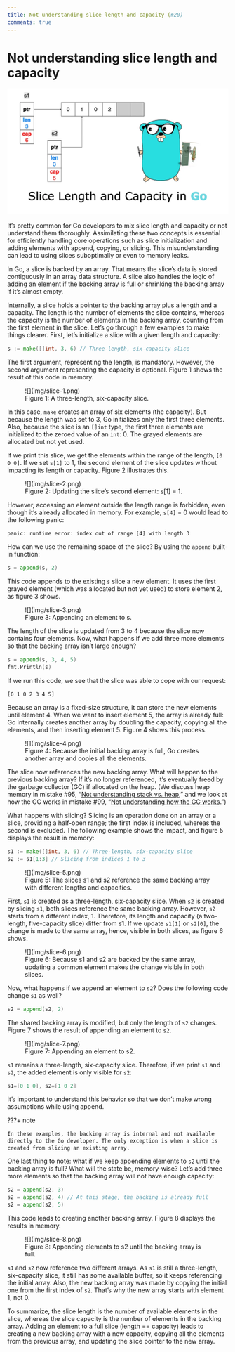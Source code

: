 ```yaml
---
title: Not understanding slice length and capacity (#20)
comments: true
---
```


# Not understanding slice length and capacity

![](img/20-slice.png)

It’s pretty common for Go developers to mix slice length and capacity or not understand them thoroughly. Assimilating these two concepts is essential for efficiently handling core operations such as slice initialization and adding elements with append, copying, or slicing. This misunderstanding can lead to using slices suboptimally or even to memory leaks.

In Go, a slice is backed by an array. That means the slice’s data is stored contiguously in an array data structure. A slice also handles the logic of adding an element if the backing array is full or shrinking the backing array if it’s almost empty.

Internally, a slice holds a pointer to the backing array plus a length and a capacity. The length is the number of elements the slice contains, whereas the capacity is the number of elements in the backing array, counting from the first element in the slice. Let’s go through a few examples to make things clearer. First, let’s initialize a slice with a given length and capacity:

```go
s := make([]int, 3, 6) // Three-length, six-capacity slice
```

The first argument, representing the length, is mandatory. However, the second argument representing the capacity is optional. Figure 1 shows the result of this code in memory.

<figure markdown>
  ![](img/slice-1.png)
  <figcaption>Figure 1: A three-length, six-capacity slice.</figcaption>
</figure>

In this case, `make` creates an array of six elements (the capacity). But because the length was set to 3, Go initializes only the first three elements. Also, because the slice is an `[]int` type, the first three elements are initialized to the zeroed value of an `int`: 0. The grayed elements are allocated but not yet used.

If we print this slice, we get the elements within the range of the length, `[0 0 0]`. If we set `s[1]` to 1, the second element of the slice updates without impacting its length or capacity. Figure 2 illustrates this.

<figure markdown>
  ![](img/slice-2.png)
  <figcaption>Figure 2: Updating the slice’s second element: s[1] = 1.</figcaption>
</figure>

However, accessing an element outside the length range is forbidden, even though it’s already allocated in memory. For example, `s[4]` = 0 would lead to the following panic:

```
panic: runtime error: index out of range [4] with length 3
```

How can we use the remaining space of the slice? By using the `append` built-in function:

```go
s = append(s, 2)
```

This code appends to the existing `s` slice a new element. It uses the first grayed element (which was allocated but not yet used) to store element 2, as figure 3 shows.

<figure markdown>
  ![](img/slice-3.png)
  <figcaption>Figure 3: Appending an element to s.</figcaption>
</figure>

The length of the slice is updated from 3 to 4 because the slice now contains four elements. Now, what happens if we add three more elements so that the backing array isn’t large enough?

```go
s = append(s, 3, 4, 5)
fmt.Println(s)
```

If we run this code, we see that the slice was able to cope with our request:

```
[0 1 0 2 3 4 5]
```

Because an array is a fixed-size structure, it can store the new elements until element 4. When we want to insert element 5, the array is already full: Go internally creates another array by doubling the capacity, copying all the elements, and then inserting element 5. Figure 4 shows this process.

<figure markdown>
  ![](img/slice-4.png)
  <figcaption>Figure 4: Because the initial backing array is full, Go creates another array and copies all the elements.</figcaption>
</figure>

The slice now references the new backing array. What will happen to the previous backing array? If it’s no longer referenced, it’s eventually freed by the garbage collector (GC) if allocated on the heap. (We discuss heap memory in mistake #95, “[Not understanding stack vs. heap](https://100go.co#not-understanding-stack-vs-heap-95),” and we look at how the GC works in mistake #99, “[Not understanding how the GC works](https://100go.co#not-understanding-how-the-gc-works-99).”)

What happens with slicing? Slicing is an operation done on an array or a slice, providing a half-open range; the first index is included, whereas the second is excluded. The following example shows the impact, and figure 5 displays the result in memory:

```go
s1 := make([]int, 3, 6) // Three-length, six-capacity slice
s2 := s1[1:3] // Slicing from indices 1 to 3
```

<figure markdown>
  ![](img/slice-5.png)
  <figcaption>Figure 5: The slices s1 and s2 reference the same backing array with different lengths and capacities.</figcaption>
</figure>

First, `s1` is created as a three-length, six-capacity slice. When `s2` is created by slicing `s1`, both slices reference the same backing array. However, `s2` starts from a different index, 1. Therefore, its length and capacity (a two-length, five-capacity slice) differ from s1. If we update `s1[1]` or `s2[0]`, the change is made to the same array, hence, visible in both slices, as figure 6 shows.

<figure markdown>
  ![](img/slice-6.png)
  <figcaption>Figure 6: Because s1 and s2 are backed by the same array, updating a common element makes the change visible in both slices.</figcaption>
</figure>

Now, what happens if we append an element to `s2`? Does the following code change `s1` as well?

```go
s2 = append(s2, 2)
```

The shared backing array is modified, but only the length of `s2` changes. Figure 7 shows the result of appending an element to `s2`.

<figure markdown>
  ![](img/slice-7.png)
  <figcaption>Figure 7: Appending an element to s2.</figcaption>
</figure>

`s1` remains a three-length, six-capacity slice. Therefore, if we print `s1` and `s2`, the added element is only visible for `s2`:

```go
s1=[0 1 0], s2=[1 0 2]
```

It’s important to understand this behavior so that we don’t make wrong assumptions while using append.

???+ note

    In these examples, the backing array is internal and not available directly to the Go developer. The only exception is when a slice is created from slicing an existing array.

One last thing to note: what if we keep appending elements to `s2` until the backing array is full? What will the state be, memory-wise? Let’s add three more elements so that the backing array will not have enough capacity:

```go
s2 = append(s2, 3)
s2 = append(s2, 4) // At this stage, the backing is already full
s2 = append(s2, 5)
```

This code leads to creating another backing array. Figure 8 displays the results in memory.

<figure markdown>
  ![](img/slice-8.png)
  <figcaption>Figure 8: Appending elements to s2 until the backing array is full.</figcaption>
</figure>

`s1` and `s2` now reference two different arrays. As `s1` is still a three-length, six-capacity slice, it still has some available buffer, so it keeps referencing the initial array. Also, the new backing array was made by copying the initial one from the first index of `s2`. That’s why the new array starts with element 1, not 0.

To summarize, the slice length is the number of available elements in the slice, whereas the slice capacity is the number of elements in the backing array. Adding an element to a full slice (length == capacity) leads to creating a new backing array with a new capacity, copying all the elements from the previous array, and updating the slice pointer to the new array.
